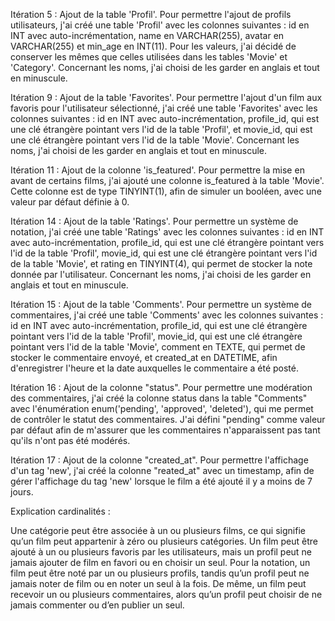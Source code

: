 Itération 5 : Ajout de la table 'Profil'. 
Pour permettre l'ajout de profils utilisateurs, j'ai créé une table 'Profil' avec les colonnes suivantes : id en INT avec auto-incrémentation, name en VARCHAR(255), avatar en VARCHAR(255) et min_age en INT(11). Pour les valeurs, j'ai décidé de conserver les mêmes que celles utilisées dans les tables 'Movie' et 'Category'. Concernant les noms, j'ai choisi de les garder en anglais et tout en minuscule.

Itération 9 : Ajout de la table 'Favorites'. 
Pour permettre l'ajout d'un film aux favoris pour l'utilisateur sélectionné, j'ai créé une table 'Favorites' avec les colonnes suivantes : id en INT avec auto-incrémentation, profile_id, qui est une clé étrangère pointant vers l'id de la table 'Profil', et movie_id, qui est une clé étrangère pointant vers l'id de la table 'Movie'. Concernant les noms, j'ai choisi de les garder en anglais et tout en minuscule.

Itération 11 : Ajout de la colonne 'is_featured'. 
Pour permettre la mise en avant de certains films, j'ai ajouté une colonne is_featured à la table 'Movie'. Cette colonne est de type TINYINT(1), afin de simuler un booléen, avec une valeur par défaut définie à 0.

Itération 14 : Ajout de la table 'Ratings'. 
Pour permettre un système de notation, j'ai créé une table 'Ratings' avec les colonnes suivantes : id en INT avec auto-incrémentation, profile_id, qui est une clé étrangère pointant vers l'id de la table 'Profil', movie_id, qui est une clé étrangère pointant vers l'id de la table 'Movie', et rating en TINYINT(4), qui permet de stocker la note donnée par l'utilisateur. Concernant les noms, j'ai choisi de les garder en anglais et tout en minuscule.

Itération 15 : Ajout de la table 'Comments'. 
Pour permettre un système de commentaires, j'ai créé une table 'Comments' avec les colonnes suivantes : id en INT avec auto-incrémentation, profile_id, qui est une clé étrangère pointant vers l'id de la table 'Profil', movie_id, qui est une clé étrangère pointant vers l'id de la table 'Movie', comment en TEXTE, qui permet de stocker le commentaire envoyé, et created_at en DATETIME, afin d'enregistrer l'heure et la date auxquelles le commentaire a été posté.

Itération 16 : Ajout de la colonne "status". 
Pour permettre une modération des commentaires, j'ai créé la colonne status dans la table "Comments" avec l'énumération enum('pending', 'approved', 'deleted'), qui me permet de contrôler le statut des commentaires. J'ai défini "pending" comme valeur par défaut afin de m'assurer que les commentaires n'apparaissent pas tant qu'ils n'ont pas été modérés.

Itération 17 : Ajout de la colonne "created_at". 
Pour permettre l'affichage d'un tag 'new', j'ai créé la colonne "reated_at" avec un timestamp, afin de gérer l'affichage du tag 'new' lorsque le film a été ajouté il y a moins de 7 jours.

Explication cardinalités :

Une catégorie peut être associée à un ou plusieurs films, ce qui signifie qu’un film peut appartenir à zéro ou plusieurs catégories. Un film peut être ajouté à un ou plusieurs favoris par les utilisateurs, mais un profil peut ne jamais ajouter de film en favori ou en choisir un seul. 
Pour la notation, un film peut être noté par un ou plusieurs profils, tandis qu’un profil peut ne jamais noter de film ou en noter un seul à la fois. 
De même, un film peut recevoir un ou plusieurs commentaires, alors qu’un profil peut choisir de ne jamais commenter ou d’en publier un seul.